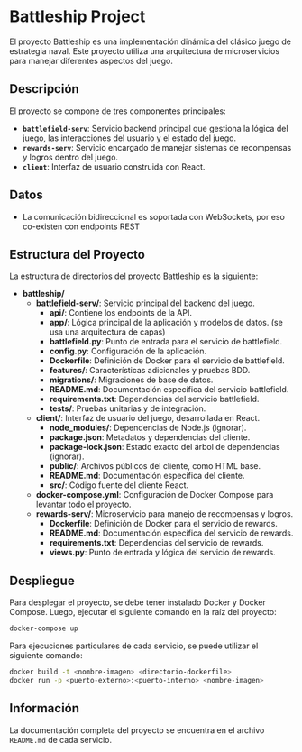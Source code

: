 # Battleship Project

El proyecto Battleship es una implementación dinámica del clásico juego de estrategia naval. Este proyecto utiliza una arquitectura de microservicios para manejar diferentes aspectos del juego.

## Descripción
El proyecto se compone de tres componentes principales:
- **`battlefield-serv`**: Servicio backend principal que gestiona la lógica del juego, las interacciones del usuario y el estado del juego.
- **`rewards-serv`**: Servicio encargado de manejar sistemas de recompensas y logros dentro del juego.
- **`client`**: Interfaz de usuario construida con React.

## Datos
- La comunicación bidireccional es soportada con WebSockets, por eso co-existen con endpoints REST 

## Estructura del Proyecto

La estructura de directorios del proyecto Battleship es la siguiente:

- **battleship/**
  - **battlefield-serv/**: Servicio principal del backend del juego.
    - **api/**: Contiene los endpoints de la API.
    - **app/**: Lógica principal de la aplicación y modelos de datos. (se usa una arquitectura de capas)
    - **battlefield.py**: Punto de entrada para el servicio de battlefield.
    - **config.py**: Configuración de la aplicación.
    - **Dockerfile**: Definición de Docker para el servicio de battlefield.
    - **features/**: Características adicionales y pruebas BDD.
    - **migrations/**: Migraciones de base de datos.
    - **README.md**: Documentación específica del servicio battlefield.
    - **requirements.txt**: Dependencias del servicio battlefield.
    - **tests/**: Pruebas unitarias y de integración.
  - **client/**: Interfaz de usuario del juego, desarrollada en React.
    - **node_modules/**: Dependencias de Node.js (ignorar).
    - **package.json**: Metadatos y dependencias del cliente.
    - **package-lock.json**: Estado exacto del árbol de dependencias (ignorar).
    - **public/**: Archivos públicos del cliente, como HTML base.
    - **README.md**: Documentación específica del cliente.
    - **src/**: Código fuente del cliente React.
  - **docker-compose.yml**: Configuración de Docker Compose para levantar todo el proyecto.
  - **rewards-serv/**: Microservicio para manejo de recompensas y logros.
    - **Dockerfile**: Definición de Docker para el servicio de rewards.
    - **README.md**: Documentación específica del servicio de rewards.
    - **requirements.txt**: Dependencias del servicio de rewards.
    - **views.py**: Punto de entrada y lógica del servicio de rewards.

## Despliegue

Para desplegar el proyecto, se debe tener instalado Docker y Docker Compose. Luego, ejecutar el siguiente comando en la raíz del proyecto:

```bash
docker-compose up
```

Para ejecuciones particulares de cada servicio, se puede utilizar el siguiente comando:

```bash
docker build -t <nombre-imagen> <directorio-dockerfile>
docker run -p <puerto-externo>:<puerto-interno> <nombre-imagen>
```
 
## Información

La documentación completa del proyecto se encuentra en el archivo `README.md` de cada servicio.
